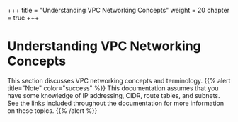 +++
title = "Understanding VPC Networking Concepts"
weight = 20
chapter = true
+++


# Understanding VPC Networking Concepts
This section discusses VPC networking concepts and terminology.
{{% alert title="Note" color="success" %}}
This documentation assumes that you have some knowledge of IP addressing, CIDR, route tables, and subnets. See the links included throughout the documentation for more information on these topics. 
{{% /alert %}}



